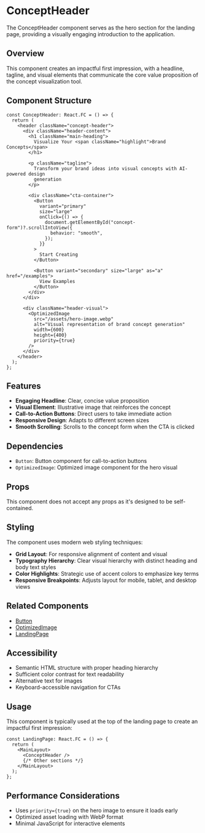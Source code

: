 # ConceptHeader

The ConceptHeader component serves as the hero section for the landing page, providing a visually engaging introduction to the application.

## Overview

This component creates an impactful first impression, with a headline, tagline, and visual elements that communicate the core value proposition of the concept visualization tool.

## Component Structure

```tsx
const ConceptHeader: React.FC = () => {
  return (
    <header className="concept-header">
      <div className="header-content">
        <h1 className="main-heading">
          Visualize Your <span className="highlight">Brand Concepts</span>
        </h1>

        <p className="tagline">
          Transform your brand ideas into visual concepts with AI-powered design
          generation
        </p>

        <div className="cta-container">
          <Button
            variant="primary"
            size="large"
            onClick={() => {
              document.getElementById("concept-form")?.scrollIntoView({
                behavior: "smooth",
              });
            }}
          >
            Start Creating
          </Button>

          <Button variant="secondary" size="large" as="a" href="/examples">
            View Examples
          </Button>
        </div>
      </div>

      <div className="header-visual">
        <OptimizedImage
          src="/assets/hero-image.webp"
          alt="Visual representation of brand concept generation"
          width={600}
          height={400}
          priority={true}
        />
      </div>
    </header>
  );
};
```

## Features

- **Engaging Headline**: Clear, concise value proposition
- **Visual Element**: Illustrative image that reinforces the concept
- **Call-to-Action Buttons**: Direct users to take immediate action
- **Responsive Design**: Adapts to different screen sizes
- **Smooth Scrolling**: Scrolls to the concept form when the CTA is clicked

## Dependencies

- `Button`: Button component for call-to-action buttons
- `OptimizedImage`: Optimized image component for the hero visual

## Props

This component does not accept any props as it's designed to be self-contained.

## Styling

The component uses modern web styling techniques:

- **Grid Layout**: For responsive alignment of content and visual
- **Typography Hierarchy**: Clear visual hierarchy with distinct heading and body text styles
- **Color Highlights**: Strategic use of accent colors to emphasize key terms
- **Responsive Breakpoints**: Adjusts layout for mobile, tablet, and desktop views

## Related Components

- [Button](../../../../components/ui/Button.md)
- [OptimizedImage](../../../../components/ui/OptimizedImage.md)
- [LandingPage](../LandingPage.md)

## Accessibility

- Semantic HTML structure with proper heading hierarchy
- Sufficient color contrast for text readability
- Alternative text for images
- Keyboard-accessible navigation for CTAs

## Usage

This component is typically used at the top of the landing page to create an impactful first impression:

```tsx
const LandingPage: React.FC = () => {
  return (
    <MainLayout>
      <ConceptHeader />
      {/* Other sections */}
    </MainLayout>
  );
};
```

## Performance Considerations

- Uses `priority={true}` on the hero image to ensure it loads early
- Optimized asset loading with WebP format
- Minimal JavaScript for interactive elements
